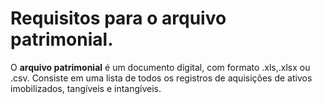 # Requisitos para o arquivo patrimonial.

O **arquivo patrimonial** é um documento digital, com formato .xls,.xlsx ou .csv. Consiste em uma lista de todos os registros de aquisições de ativos imobilizados, tangíveis e intangíveis.
